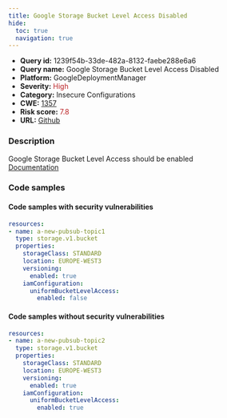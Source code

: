 ```yaml
---
title: Google Storage Bucket Level Access Disabled
hide:
  toc: true
  navigation: true
---
```


<style>
  .highlight .hll {
    background-color: #ff171742;
  }
  .md-content {
    max-width: 1100px;
    margin: 0 auto;
  }
</style>

-   **Query id:** 1239f54b-33de-482a-8132-faebe288e6a6
-   **Query name:** Google Storage Bucket Level Access Disabled
-   **Platform:** GoogleDeploymentManager
-   **Severity:** <span style="color:#bb2124">High</span>
-   **Category:** Insecure Configurations
-   **CWE:** <a href="https://cwe.mitre.org/data/definitions/1357.html" onclick="newWindowOpenerSafe(event, 'https://cwe.mitre.org/data/definitions/1357.html')">1357</a>
-   **Risk score:** <span style="color:#bb2124">7.8</span>
-   **URL:** [Github](https://github.com/Checkmarx/kics/tree/master/assets/queries/googleDeploymentManager/gcp/google_storage_bucket_level_access_disabled)

### Description
Google Storage Bucket Level Access should be enabled<br>
[Documentation](https://cloud.google.com/storage/docs/json_api/v1/buckets)

### Code samples
#### Code samples with security vulnerabilities
```yaml title="Positive test num. 1 - yaml file" hl_lines="11"
resources:
- name: a-new-pubsub-topic1
  type: storage.v1.bucket
  properties:
    storageClass: STANDARD
    location: EUROPE-WEST3
    versioning:
      enabled: true
    iamConfiguration:
      uniformBucketLevelAccess:
        enabled: false

```


#### Code samples without security vulnerabilities
```yaml title="Negative test num. 1 - yaml file"
resources:
- name: a-new-pubsub-topic2
  type: storage.v1.bucket
  properties:
    storageClass: STANDARD
    location: EUROPE-WEST3
    versioning:
      enabled: true
    iamConfiguration:
      uniformBucketLevelAccess:
        enabled: true

```

